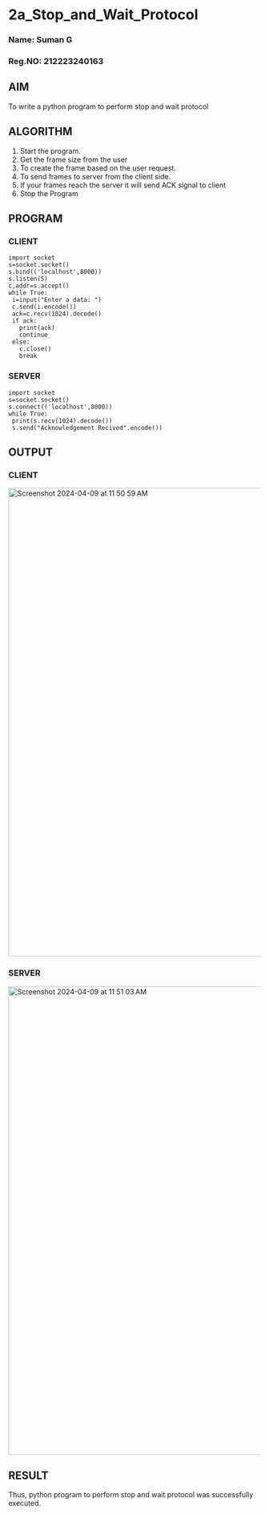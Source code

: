 # 2a_Stop_and_Wait_Protocol

### Name: Suman G
### Reg.NO: 212223240163
## AIM 
To write a python program to perform stop and wait protocol
## ALGORITHM
1. Start the program.
2. Get the frame size from the user
3. To create the frame based on the user request.
4. To send frames to server from the client side.
5. If your frames reach the server it will send ACK signal to client
6. Stop the Program
## PROGRAM
### CLIENT
```
import socket
s=socket.socket()
s.bind(('localhost',8000))
s.listen(5)
c,addr=s.accept()
while True:
 i=input("Enter a data: ")
 c.send(i.encode())
 ack=c.recv(1024).decode()
 if ack:
   print(ack)
   continue
 else:
   c.close()
   break
```
### SERVER
```
import socket
s=socket.socket()
s.connect(('localhost',8000))
while True:
 print(s.recv(1024).decode())
 s.send("Acknowledgement Recived".encode())
```
## OUTPUT
### CLIENT
<img width="936" alt="Screenshot 2024-04-09 at 11 50 59 AM" src="https://github.com/aaron-h-2k5/2a_Stop_and_Wait_Protocol/assets/144250957/906643c0-d47f-4347-998a-355c24101b8a">


### SERVER
<img width="936" alt="Screenshot 2024-04-09 at 11 51 03 AM" src="https://github.com/aaron-h-2k5/2a_Stop_and_Wait_Protocol/assets/144250957/89e34688-6baa-453c-ac09-5b8d7413e433">


## RESULT
Thus, python program to perform stop and wait protocol was successfully executed.
